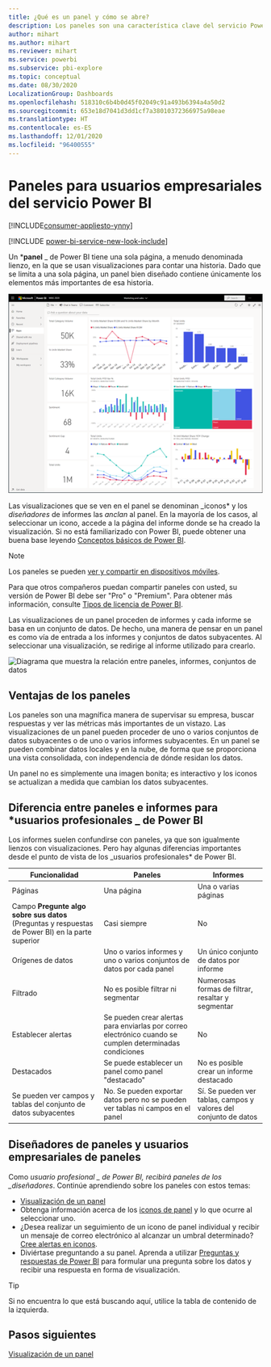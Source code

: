 ```yaml
---
title: ¿Qué es un panel y cómo se abre?
description: Los paneles son una característica clave del servicio Power BI.
author: mihart
ms.author: mihart
ms.reviewer: mihart
ms.service: powerbi
ms.subservice: pbi-explore
ms.topic: conceptual
ms.date: 08/30/2020
LocalizationGroup: Dashboards
ms.openlocfilehash: 518310c6b4b0d45f02049c91a493b6394a4a50d2
ms.sourcegitcommit: 653e18d7041d3dd1cf7a38010372366975a98eae
ms.translationtype: HT
ms.contentlocale: es-ES
ms.lasthandoff: 12/01/2020
ms.locfileid: "96400555"
---
```

# <a name="dashboards-for-business-users-of-the-power-bi-service"></a>Paneles para usuarios empresariales del servicio Power BI

[!INCLUDE[consumer-appliesto-ynny](../includes/consumer-appliesto-ynny.md)]

[!INCLUDE [power-bi-service-new-look-include](../includes/power-bi-service-new-look-include.md)]

Un ***panel** _ de Power BI tiene una sola página, a menudo denominada lienzo, en la que se usan visualizaciones para contar una historia. Dado que se limita a una sola página, un panel bien diseñado contiene únicamente los elementos más importantes de esa historia.

![captura de pantalla de un panel](media/end-user-dashboards/power-bi-dashboard.png)

Las visualizaciones que se ven en el panel se denominan _iconos* y los *diseñadores* de informes las *anclan* al panel. En la mayoría de los casos, al seleccionar un icono, accede a la página del informe donde se ha creado la visualización. Si no está familiarizado con Power BI, puede obtener una buena base leyendo [Conceptos básicos de Power BI](end-user-basic-concepts.md).

> [!NOTE]
> Los paneles se pueden [ver y compartir en dispositivos móviles](mobile/mobile-apps-view-dashboard.md).
>
> Para que otros compañeros puedan compartir paneles con usted, su versión de Power BI debe ser "Pro" o "Premium". Para obtener más información, consulte [Tipos de licencia de Power BI](end-user-license.md).

Las visualizaciones de un panel proceden de informes y cada informe se basa en un conjunto de datos. De hecho, una manera de pensar en un panel es como vía de entrada a los informes y conjuntos de datos subyacentes. Al seleccionar una visualización, se redirige al informe utilizado para crearlo.

![Diagrama que muestra la relación entre paneles, informes, conjuntos de datos](media/end-user-dashboards/power-bi-diagram.png)

## <a name="advantages-of-dashboards"></a>Ventajas de los paneles
Los paneles son una magnífica manera de supervisar su empresa, buscar respuestas y ver las métricas más importantes de un vistazo. Las visualizaciones de un panel pueden proceder de uno o varios conjuntos de datos subyacentes o de uno o varios informes subyacentes. En un panel se pueden combinar datos locales y en la nube, de forma que se proporciona una vista consolidada, con independencia de dónde residan los datos.

Un panel no es simplemente una imagen bonita; es interactivo y los iconos se actualizan a medida que cambian los datos subyacentes.

## <a name="dashboards-versus-reports-for-power-bi-business-users_"></a>Diferencia entre paneles e informes para ***usuarios profesionales** _ de Power BI
Los informes suelen confundirse con paneles, ya que son igualmente lienzos con visualizaciones. Pero hay algunas diferencias importantes desde el punto de vista de los _usuarios profesionales* de Power BI.

| **Funcionalidad** | **Paneles** | **Informes** |
| --- | --- | --- |
| Páginas |Una página |Una o varias páginas |
|Campo **Pregunte algo sobre sus datos** (Preguntas y respuestas de Power BI) en la parte superior |Casi siempre | No |
| Orígenes de datos |Uno o varios informes y uno o varios conjuntos de datos por cada panel |Un único conjunto de datos por informe |
| Filtrado |No es posible filtrar ni segmentar |Numerosas formas de filtrar, resaltar y segmentar |
| Establecer alertas |Se pueden crear alertas para enviarlas por correo electrónico cuando se cumplen determinadas condiciones |No |
| Destacados |Se puede establecer un panel como panel "destacado" |No es posible crear un informe destacado |
| Se pueden ver campos y tablas del conjunto de datos subyacentes |No. Se pueden exportar datos pero no se pueden ver tablas ni campos en el panel |Sí. Se pueden ver tablas, campos y valores del conjunto de datos |


## <a name="dashboard-designers-and-dashboard-business-users"></a>Diseñadores de paneles y usuarios empresariales de paneles
Como **_usuario profesional_* _ de Power BI, recibirá paneles de los _diseñadores*. Continúe aprendiendo sobre los paneles con estos temas:

* [Visualización de un panel](end-user-dashboard-open.md)
* Obtenga información acerca de los [iconos de panel](end-user-tiles.md) y lo que ocurre al seleccionar uno.
* ¿Desea realizar un seguimiento de un icono de panel individual y recibir un mensaje de correo electrónico al alcanzar un umbral determinado? [Cree alertas en iconos](end-user-alerts.md).
* Diviértase preguntando a su panel. Aprenda a utilizar [Preguntas y respuestas de Power BI](end-user-q-and-a.md) para formular una pregunta sobre los datos y recibir una respuesta en forma de visualización.

> [!TIP]
> Si no encuentra lo que está buscando aquí, utilice la tabla de contenido de la izquierda.
> 

## <a name="next-steps"></a>Pasos siguientes
[Visualización de un panel](end-user-dashboard-open.md) 